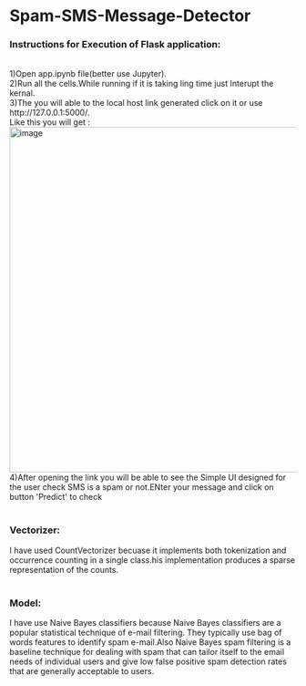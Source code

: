 # Spam-SMS-Message-Detector
<h3>Instructions for Execution of Flask application:</h3><br />
1)Open app.ipynb file(better use Jupyter).<br />
2)Run all the cells.While running if it is taking ling time just Interupt the kernal.<br />
3)The you will able to the local host link generated click on it or use http://127.0.0.1:5000/.<br />
Like this you will get :
<img width="606" alt="image" src="https://user-images.githubusercontent.com/75380495/162500775-101df623-2d1a-4aab-b1bc-2a4f2fc6df93.png"><br />
4)After opening the link you will be able to see the Simple UI designed for the user check SMS is a spam or not.ENter your message and click on button 'Predict' to check<br/><br/>

<h3>Vectorizer:</h3>I have used CountVectorizer becuase it implements both tokenization and occurrence counting in a single class.his implementation produces a sparse representation of the counts.<br /><br />
<h3>Model:</h3>I have use Naive Bayes classifiers because Naive Bayes classifiers are a popular statistical technique of e-mail filtering. They typically use bag of words features to identify spam e-mail.Also Naive Bayes spam filtering is a baseline technique for dealing with spam that can tailor itself to the email needs of individual users and give low false positive spam detection rates that are generally acceptable to users.
